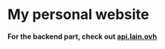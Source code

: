 # My personal website  
**For the backend part, check out [api.lain.ovh](https://github.com/zfi2/api.lain.ovh)**